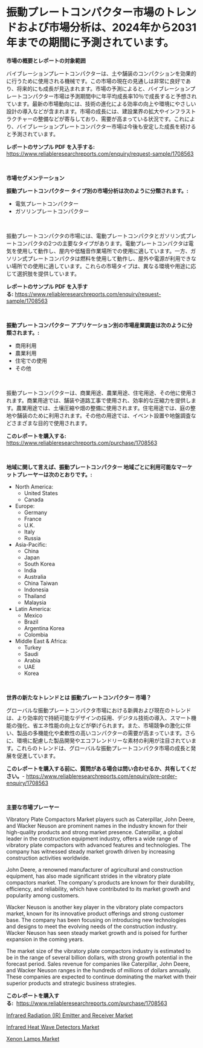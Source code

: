 <p><h1>振動プレートコンパクター市場のトレンドおよび市場分析は、2024年から2031年までの期間に予測されています。</h1></p><p><strong>市場の概要とレポートの対象範囲</strong></p>
<p><p>バイブレーションプレートコンパクターは、土や舗装のコンパクションを効果的に行うために使用される機械です。この市場の現在の見通しは非常に良好であり、将来的にも成長が見込まれます。市場の予測によると、バイブレーションプレートコンパクター市場は予測期間中に年平均成長率10％で成長すると予想されています。最新の市場動向には、技術の進化による効率の向上や環境にやさしい設計の導入などが含まれます。市場の成長には、建設業界の拡大やインフラストラクチャーの整備などが寄与しており、需要が高まっている状況です。これにより、バイブレーションプレートコンパクター市場は今後も安定した成長を続けると予測されています。</p></p>
<p><strong>レポートのサンプル PDF を入手する:</strong> <a href="https://www.reliableresearchreports.com/enquiry/request-sample/1708563">https://www.reliableresearchreports.com/enquiry/request-sample/1708563</a></p>
<p>&nbsp;</p>
<p><strong>市場セグメンテーション</strong></p>
<p><strong>振動プレートコンパクター タイプ別の市場分析は次のように分類されます。:</strong></p>
<p><ul><li>電気プレートコンパクター</li><li>ガソリンプレートコンパクター</li></ul></p>
<p>&nbsp;</p>
<p><p>振動プレートコンパクタの市場には、電動プレートコンパクタとガソリン式プレートコンパクタの2つの主要なタイプがあります。電動プレートコンパクタは電気を使用して動作し、屋内や低騒音作業場所での使用に適しています。一方、ガソリン式プレートコンパクタは燃料を使用して動作し、屋外や電源が利用できない場所での使用に適しています。これらの市場タイプは、異なる環境や用途に応じて選択肢を提供しています。</p></p>
<p><strong>レポートのサンプル PDF を入手する:</strong>&nbsp;<a href="https://www.reliableresearchreports.com/enquiry/request-sample/1708563">https://www.reliableresearchreports.com/enquiry/request-sample/1708563</a></p>
<p>&nbsp;</p>
<p><strong> 振動プレートコンパクター アプリケーション別の市場産業調査は次のように分類されます。:</strong></p>
<p><ul><li>商用利用</li><li>農業利用</li><li>住宅での使用</li><li>その他</li></ul></p>
<p>&nbsp;</p>
<p><p>振動プレートコンパクターは、商業用途、農業用途、住宅用途、その他に使用されます。商業用途では、舗装や道路工事で使用され、効率的な圧縮力を提供します。農業用途では、土壌圧縮や畑の整備に使用されます。住宅用途では、庭の整地や舗装のために利用されます。その他の用途では、イベント設置や地盤調査などさまざまな目的で使用されます。</p></p>
<p><strong>このレポートを購入する:</strong>&nbsp; <a href="https://www.reliableresearchreports.com/purchase/1708563">https://www.reliableresearchreports.com/purchase/1708563</a></p>
<p>&nbsp;</p>
<p><strong>地域に関して言えば、振動プレートコンパクター 地域ごとに利用可能なマーケットプレーヤーは次のとおりです。:</strong></p>
<p><ul>
    <li>
        North America:
        <ul>
            <li>United States</li>
            <li>Canada</li>
        </ul>
    </li>
    <li>
        Europe:
        <ul>
            <li>Germany</li>
            <li>France</li>
            <li>U.K.</li>
            <li>Italy</li>
            <li>Russia</li>
        </ul>
    </li>
    <li>
        Asia-Pacific:
        <ul>
            <li>China</li>
            <li>Japan</li>
            <li>South Korea</li>
            <li>India</li>
            <li>Australia</li>
            <li>China Taiwan</li>
            <li>Indonesia</li>
            <li>Thailand</li>
            <li>Malaysia</li>
        </ul>
    </li>
    <li>
        Latin America:
        <ul>
            <li>Mexico</li>
            <li>Brazil</li>
            <li>Argentina Korea</li>
            <li>Colombia</li>
        </ul>
    </li>
    <li>
        Middle East & Africa:
        <ul>
            <li>Turkey</li>
            <li>Saudi</li>
            <li>Arabia</li>
            <li>UAE</li>
            <li>Korea</li>
        </ul>
    </li>
    </ul></p>
<p>&nbsp;</p>
<p><strong>世界の新たなトレンドとは 振動プレートコンパクター 市場？</strong></p>
<p><p>グローバルな振動プレートコンパクタ市場における新興および現在のトレンドは、より効率的で持続可能なデザインの採用、デジタル技術の導入、スマート機能の強化、省エネ性能の向上などが挙げられます。また、市場競争の激化に伴い、製品の多機能化や柔軟性の高いコンパクターの需要が高まっています。さらに、環境に配慮した製品開発やエコフレンドリーな素材の利用が注目されています。これらのトレンドは、グローバルな振動プレートコンパクタ市場の成長と発展を促進しています。</p></p>
<p><strong>このレポートを購入する前に、質問がある場合は問い合わせるか、共有してください。</strong>- <a href="https://www.reliableresearchreports.com/enquiry/pre-order-enquiry/1708563">https://www.reliableresearchreports.com/enquiry/pre-order-enquiry/1708563</a></p>
<p>&nbsp;</p>
<p><strong>主要な市場プレーヤー</strong></p>
<p><p>Vibratory Plate Compactors Market players such as Caterpillar, John Deere, and Wacker Neuson are prominent names in the industry known for their high-quality products and strong market presence. Caterpillar, a global leader in the construction equipment industry, offers a wide range of vibratory plate compactors with advanced features and technologies. The company has witnessed steady market growth driven by increasing construction activities worldwide.</p><p>John Deere, a renowned manufacturer of agricultural and construction equipment, has also made significant strides in the vibratory plate compactors market. The company's products are known for their durability, efficiency, and reliability, which have contributed to its market growth and popularity among customers.</p><p>Wacker Neuson is another key player in the vibratory plate compactors market, known for its innovative product offerings and strong customer base. The company has been focusing on introducing new technologies and designs to meet the evolving needs of the construction industry. Wacker Neuson has seen steady market growth and is poised for further expansion in the coming years.</p><p>The market size of the vibratory plate compactors industry is estimated to be in the range of several billion dollars, with strong growth potential in the forecast period. Sales revenue for companies like Caterpillar, John Deere, and Wacker Neuson ranges in the hundreds of millions of dollars annually. These companies are expected to continue dominating the market with their superior products and strategic business strategies.</p></p>
<p><strong>このレポートを購入する:</strong>&nbsp;&nbsp;<a href="https://www.reliableresearchreports.com/purchase/1708563">https://www.reliableresearchreports.com/purchase/1708563</a></p>
<p><p><a href="https://view.publitas.com/reportprime-1/infrared-radiation-ir-emitter-and-receiver-market-size-evaluating-its-market-trends-growth-and-projections-2023-2030/">Infrared Radiation (IR) Emitter and Receiver Market</a></p><p><a href="https://view.publitas.com/reportprime-1/insights-into-infrared-heat-wave-detectors-market-size-analysing-market-share-trends-and-growth-from-2023-to-2030/">Infrared Heat Wave Detectors Market</a></p><p><a href="https://view.publitas.com/reportprime-1/global-xenon-lamps-market-size-and-market-trends-insights-and-projections-from-2023-to-2030/">Xenon Lamps Market</a></p></p>